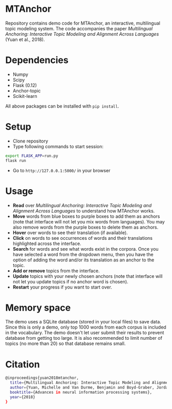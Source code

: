 # MTAnchor

Repository contains demo code for MTAnchor, an interactive, multilingual topic modeling system.  The code accompanies the paper _Multilingual Anchoring: Interactive Topic Modeling and Alignment Across Languages_ (Yuan et al., 2018).

# Dependencies
- Numpy
- Scipy
- Flask (0.12)
- Anchor-topic 
- Scikit-learn

All above packages can be installed with ```pip install```.

# Setup
- Clone repository
- Type following commands to start session:
```sh
export FLASK_APP=run.py
flask run
```
- Go to ```http://127.0.0.1:5000/``` in your browser

# Usage
- **Read** over _Multilingual Anchoring: Interactive Topic Modeling and Alignment Across Languages_ to understand how MTAnchor works.
- **Move** words from blue boxes to purple boxes to add them as anchors (note that interface will not let you mix words from languages).  You may also remove words from the purple boxes to delete them as anchors.
- **Hover** over words to see their translation (if available).
- **Click** on words to see occurrences of words and their translations highlighted across the interface.
- **Search** for words and see what words exist in the corpora. Once you have selected a word from the dropdown menu, then you have the option of adding the word and/or its translation as an anchor to the topic.
- **Add or remove** topics from the interface.
- **Update** topics with your newly chosen anchors (note that interface will not let you update topics if no anchor word is chosen).
- **Restart** your progress if you want to start over.

# Memory space
The demo uses a SQLite database (stored in your local files) to save data.  Since this is only a demo, only top 1000 words from each corpus is included in the vocabulary.  The demo doesn't let user submit their results to prevent database from getting too large. It is also recommended to limit number of topics (no more than 20) so that database remains small.

# Citation
```sh
@inproceedings{yuan2018mtanchor,
  title={Multilingual Anchoring: Interactive Topic Modeling and Alignment Across Languages},
  author={Yuan, Michelle and Van Durme, Benjamin and Boyd-Graber, Jordan},
  booktitle={Advances in neural information processing systems},
  year={2018}
}
```
